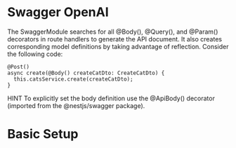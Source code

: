 # Swagger OpenAI 

The SwaggerModule searches for all @Body(), @Query(), and @Param() decorators in route handlers to generate the API document. It also creates corresponding model definitions by taking advantage of reflection. Consider the following code:

```
@Post()
async create(@Body() createCatDto: CreateCatDto) {
  this.catsService.create(createCatDto);
}
```
HINT
To explicitly set the body definition use the @ApiBody() decorator (imported from the @nestjs/swagger package).

# Basic Setup

